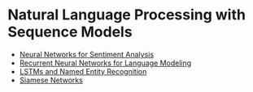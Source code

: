# Natural Language Processing with Sequence Models

* [Neural Networks for Sentiment Analysis](https://github.com/msankar/natural_language_processing/tree/main/nlp_with_sequence_models/week1-NN_for_sentiment_analysis)
* [Recurrent Neural Networks for Language Modeling](https://github.com/msankar/natural_language_processing/tree/main/nlp_with_sequence_models/week2-RNN_for_lang_modeling)
* [LSTMs and Named Entity Recognition](https://github.com/msankar/natural_language_processing/tree/main/nlp_with_sequence_models/week3-LSTMs_and_NER)
* [Siamese Networks](https://github.com/msankar/natural_language_processing/tree/main/nlp_with_sequence_models/week4-Siamese_Networks)
